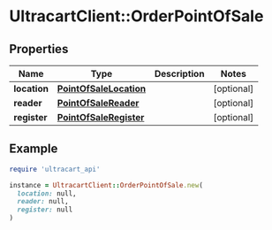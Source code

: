 # UltracartClient::OrderPointOfSale

## Properties

| Name | Type | Description | Notes |
| ---- | ---- | ----------- | ----- |
| **location** | [**PointOfSaleLocation**](PointOfSaleLocation.md) |  | [optional] |
| **reader** | [**PointOfSaleReader**](PointOfSaleReader.md) |  | [optional] |
| **register** | [**PointOfSaleRegister**](PointOfSaleRegister.md) |  | [optional] |

## Example

```ruby
require 'ultracart_api'

instance = UltracartClient::OrderPointOfSale.new(
  location: null,
  reader: null,
  register: null
)
```

